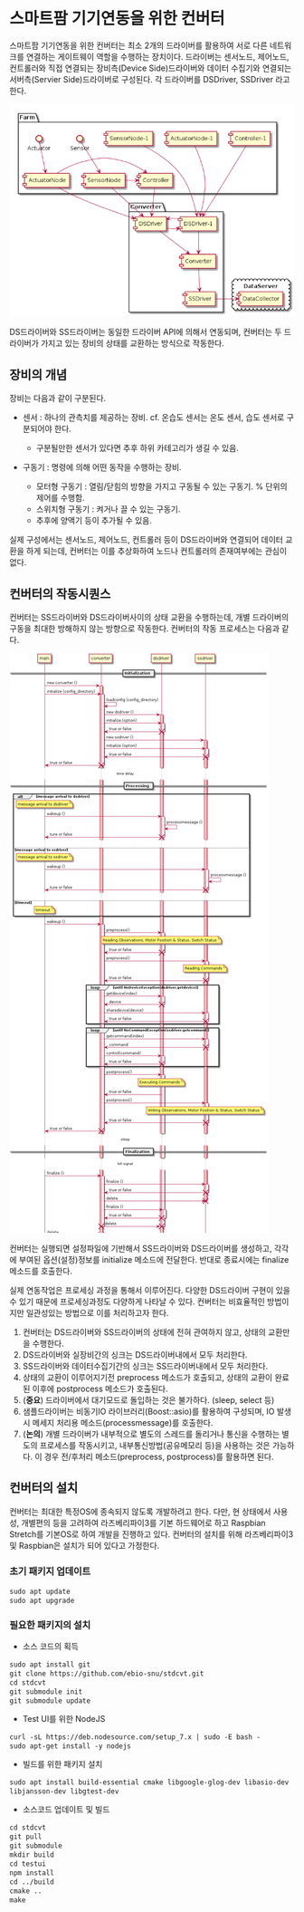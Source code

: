 
# 스마트팜 기기연동을 위한 컨버터

스마트팜 기기연동을 위한 컨버터는 최소 2개의 드라이버를 활용하여 서로 다른 네트워크를 연결하는 게이트웨이 역할을 수행하는 장치이다. 드라이버는 센서노드, 제어노드, 컨트롤러와 직접 연결되는 장비측(Device Side)드라이버와 데이터 수집기와 연결되는 서버측(Servier Side)드라이버로 구성된다. 각 드라이버를 DSDriver, SSDriver 라고 한다.

![framework](images/converter_framework.png)

DS드라이버와 SS드라이버는 동일한 드라이버 API에 의해서 연동되며, 컨버터는 두 드라이버가 가지고 있는 장비의 상태를 교환하는 방식으로 작동한다.

## 장비의 개념

장비는 다음과 같이 구분된다.
* 센서 : 하나의 관측치를 제공하는 장비. cf. 온습도 센서는 온도 센서, 습도 센서로 구분되어야 한다.
  - 구분될만한 센서가 있다면 추후 하위 카테고리가 생길 수 있음.

* 구동기 : 명령에 의해 어떤 동작을 수행하는 장비.
  - 모터형 구동기 : 열림/닫힘의 방향을 가지고 구동될 수 있는 구동기. % 단위의 제어를 수행함.
  - 스위치형 구동기 : 켜거나 끌 수 있는 구동기.
  - 추후에 양액기 등이 추가될 수 있음.

실제 구성에서는 센서노드, 제어노드, 컨트롤러 등이 DS드라이버와 연결되어 데이터 교환을 하게 되는데, 컨버터는 이를 추상화하여 노드나 컨트롤러의 존재여부에는 관심이 없다.

## 컨버터의 작동시퀀스
컨버터는 SS드라이버와 DS드라이버사이의 상태 교환을 수행하는데, 개별 드라이버의 구동을 최대한 방해하지 않는 방향으로 작동한다. 컨버터의 작동 프로세스는 다음과 같다.

![sequence_diagram](images/converter_sequence.png)

컨버터는 실행되면 설정파일에 기반해서 SS드라이버와 DS드라이버를 생성하고, 각각에 부여된 옵션(설정)정보를 initialize 메소드에 전달한다. 반대로 종료시에는 finalize 메소드를 호출한다.  

실제 연동작업은 프로세싱 과정을 통해서 이루어진다. 다양한 DS드라이버 구현이 있을 수 있기 때문에 프로세싱과정도 다양하게 나타날 수 있다. 컨버터는 비효율적인 방법이지만 일관성있는 방법으로 이를 처리하고자 한다.

1. 컨버터는 DS드라이버와 SS드라이버의 상태에 전혀 관여하지 않고, 상태의 교환만을 수행한다.
1. DS드라이버와 실장비간의 싱크는 DS드라이버내에서 모두 처리한다.
1. SS드라이버와 데이터수집기간의 싱크는 SS드라이버내에서 모두 처리한다.
1. 상태의 교환이 이루어지기전 preprocess 메소드가 호출되고, 상태의 교환이 완료된 이후에 postprocess 메소드가 호출된다.
1. (**중요**) 드라이버에서 대기모드로 돌입하는 것은 불가하다. (sleep, select 등)
1. 샘플드라이버는 비동기IO 라이브러리(Boost::asio)를 활용하여 구성되며, IO 발생시 메세지 처리용 메소드(processmessage)를 호출한다.
1. (**논의**) 개별 드라이버가 내부적으로 별도의 스레드를 돌리거나 통신을 수행하는 별도의 프로세스를 작동시키고, 내부통신방법(공유메모리 등)을 사용하는 것은 가능하다. 이 경우 전/후처리 메소드(preprocess, postprocess)를 활용하면 된다.

## 컨버터의 설치

컨버터는 최대한 특정OS에 종속되지 않도록 개발하려고 한다. 다만, 현 상태에서 사용성, 개별편의 등을 고려하여 라즈베리파이3를 기본 하드웨어로 하고 Raspbian Stretch를 기본OS로 하여 개발을 진행하고 있다. 컨버터의 설치를 위해 라즈베리파이3 및 Raspbian은 설치가 되어 있다고 가정한다.

### 초기 패키지 업데이트
```
sudo apt update
sudo apt upgrade
```

### 필요한 패키지의 설치
* 소스 코드의 획득
```
sudo apt install git
git clone https://github.com/ebio-snu/stdcvt.git
cd stdcvt
git submodule init
git submodule update
```

* Test UI를 위한 NodeJS
```
curl -sL https://deb.nodesource.com/setup_7.x | sudo -E bash -
sudo apt-get install -y nodejs
```

* 빌드를 위한 패키지 설치
```
sudo apt install build-essential cmake libgoogle-glog-dev libasio-dev libjansson-dev libgtest-dev
```

* 소스코드 업데이트 및 빌드
```
cd stdcvt
git pull
git submodule 
mkdir build
cd testui
npm install
cd ../build
cmake ..
make
```
